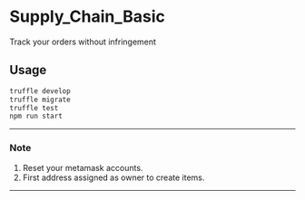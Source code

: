 # Supply_Chain_Basic

Track your orders without infringement

## Usage

```bash
truffle develop
truffle migrate
truffle test
npm run start
```
 - - - -
### Note
 1) Reset your metamask accounts.
 2) First address assigned as owner to create items. 

 - - - -

